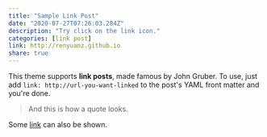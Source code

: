 ```yaml
---
title: "Sample Link Post"
date: "2020-07-27T07:26:03.284Z"
description: "Try click on the link icon."
categories: [link post]
link: http://renyuanz.github.io
share: true
---
```


This theme supports **link posts**, made famous by John Gruber. To use, just add `link: http://url-you-want-linked` to the post's YAML front matter and you're done.

> And this is how a quote looks.

Some [link](http://renyuanz.github.io) can also be shown.
